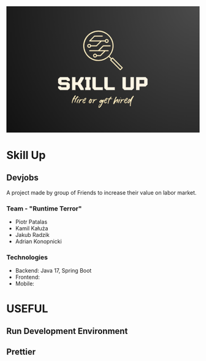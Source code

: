 <img src="https://github.com/Future-Developers-Lab/Skill-Up/blob/master/logo.png"/>

# Skill Up
## Devjobs

A project made by group of Friends to increase their value on labor market.

### Team - "Runtime Terror"
- Piotr Patalas
- Kamil Kałuża
- Jakub Radzik
- Adrian Konopnicki

### Technologies 
- Backend: Java 17, Spring Boot
- Frontend:
- Mobile: 


# USEFUL

## Run Development Environment

## Prettier
